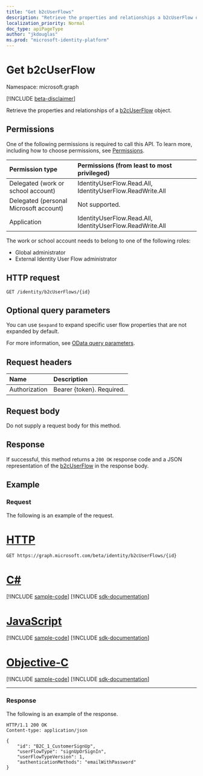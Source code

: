 ```yaml
---
title: "Get b2cUserFlows"
description: "Retrieve the properties and relationships a b2cUserFlow object."
localization_priority: Normal
doc_type: apiPageType
author: "jkdouglas"
ms.prod: "microsoft-identity-platform"
---
```


# Get b2cUserFlow

Namespace: microsoft.graph

[!INCLUDE [beta-disclaimer](../../includes/beta-disclaimer.md)]

Retrieve the properties and relationships of a [b2cUserFlow](../resources/b2cuserflows.md) object.

## Permissions

One of the following permissions is required to call this API. To learn more, including how to choose permissions, see [Permissions](/graph/permissions-reference).

|Permission type      | Permissions (from least to most privileged)              |
|:--------------------|:---------------------------------------------------------|
|Delegated (work or school account)|IdentityUserFlow.Read.All, IdentityUserFlow.ReadWrite.All|
|Delegated (personal Microsoft account)| Not supported.|
|Application|IdentityUserFlow.Read.All, IdentityUserFlow.ReadWrite.All|

The work or school account needs to belong to one of the following roles:

* Global administrator
* External Identity User Flow administrator

## HTTP request

<!-- { "blockType": "ignored" } -->

```http
GET /identity/b2cUserFlows/{id}
```

## Optional query parameters

You can use `$expand` to expand specific user flow properties that are not expanded by default.

For more information, see [OData query parameters](/graph/query-parameters).

## Request headers

|Name|Description|
|:---------------|:----------|
|Authorization|Bearer {token}. Required.|

## Request body

Do not supply a request body for this method.

## Response

If successful, this method returns a `200 OK` response code and a JSON representation of the [b2cUserFlow](../resources/b2cuserflows.md) in the response body.

## Example

### Request

The following is an example of the request.


# [HTTP](#tab/http)
<!-- {
  "blockType": "request",
  "name": "get_b2cUserFlows"
}
-->

``` http
GET https://graph.microsoft.com/beta/identity/b2cUserFlows/{id}
```
# [C#](#tab/csharp)
[!INCLUDE [sample-code](../includes/snippets/csharp/get-b2cuserflows-csharp-snippets.md)]
[!INCLUDE [sdk-documentation](../includes/snippets/snippets-sdk-documentation-link.md)]

# [JavaScript](#tab/javascript)
[!INCLUDE [sample-code](../includes/snippets/javascript/get-b2cuserflows-javascript-snippets.md)]
[!INCLUDE [sdk-documentation](../includes/snippets/snippets-sdk-documentation-link.md)]

# [Objective-C](#tab/objc)
[!INCLUDE [sample-code](../includes/snippets/objc/get-b2cuserflows-objc-snippets.md)]
[!INCLUDE [sdk-documentation](../includes/snippets/snippets-sdk-documentation-link.md)]

---


### Response

The following is an example of the response.

<!-- {
  "blockType": "response",
  "truncated": true,
  "@odata.type": "microsoft.graph.b2cIdentityUserFlow"
} -->

```http
HTTP/1.1 200 OK
Content-type: application/json

{
    "id": "B2C_1_CustomerSignUp",
    "userFlowType": "signUpOrSignIn",
    "userFlowTypeVersion": 1,
    "authenticationMethods": "emailWithPassword"
}
```

<!-- {
  "type": "#page.annotation",
  "description": "Get b2cUserFlow",
  "keywords": "",
  "section": "documentation",
  "tocPath": "",
  "suppressions": [
    "Error: get_b2cUserFlows/userFlowTypeVersion:\r\n      Expected type Single but actual was Int64. Property: userFlowTypeVersion, actual value: '1'"
  ]
}-->
